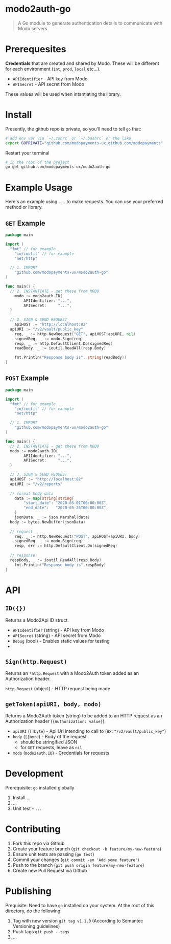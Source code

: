 # modo2auth-go

> A Go module to generate authentication details to communicate with Modo servers

# Prerequesites

**Credentials** that are created and shared by Modo. These will be different for each environment (`int`, `prod`, `local` etc...).

- `APIIdentifier` - API key from Modo
- `APISecret` - API secret from Modo

These values will be used when intantiating the library.

# Install
Presently, the github repo is private, so you'll need to tell `go` that:
```bash
# add env var via `~/.zshrc` or `~/.bashrc` or the like
export GOPRIVATE="github.com/modopayments-ux,github.com/modopayments"
```
Restart your terminal


```bash
# in the root of the project
go get github.com/modopayments-ux/modo2auth-go
```

# Example Usage

Here's an example using `...` to make requests. You can use your preferred method or library.

## `GET` Example

```go
package main

import (
  "fmt" // for example
	"io/ioutil" // for example
	"net/http"

  // 1. IMPORT
	"github.com/modopayments-ux/modo2auth-go"
)

func main() {
  // 2. INSTANTIATE - get these from MODO
	modo := modo2auth.ID{
		APIIdentifier: "...",
		APISecret:     "...",
  }
  
  // 3. SIGN & SEND REQUEST
	apiHOST := "http://localhost:82"
  apiURI := "/v2/vault/public_key"  
	req, _ := http.NewRequest("GET", apiHOST+apiURI, nil)
	signedReq, _ := modo.Sign(req)
	resp, _ := http.DefaultClient.Do(signedReq)
	readBody, _ := ioutil.ReadAll(resp.Body)

	fmt.Println("Response body is", string(readBody))
}

```

## `POST` Example

```go
package main

import (
  "fmt" // for example
	"io/ioutil" // for example
	"net/http"

  // 1. IMPORT
	"github.com/modopayments-ux/modo2auth-go"
)

func main() {
  // 2. INSTANTIATE - get these from MODO
  modo := modo2auth.ID{
		APIIdentifier: "...",
		APISecret:     "...",
  }

  // 3. SIGN & SEND REQUEST
  apiHOST := "http://localhost:82"
  apiURI := "/v2/reports"  
  
  // format body data
	data := map[string]string{
		"start_date": "2020-05-01T00:00:00Z",
		"end_date":   "2020-05-26T00:00:00Z",
	}
	jsonData, _ := json.Marshal(data)
  body := bytes.NewBuffer(jsonData)
  
  // request
	req, _ := http.NewRequest("POST", apiHOST+apiURI, body)
	signedReq, _ := modo.Sign(req)
	resp, err := http.DefaultClient.Do(signedReq)
  
  // response
  respBody, _ := ioutil.ReadAll(resp.Body)
	fmt.Println("Response body is",respBody)
}

```

# API

## `ID({})`

Returns a Modo2Api ID struct.

- `APIIdentifier` (string) - API key from Modo
- `APISecret` (string) - API secret from Modo
- `Debug` (bool) - Enables static values for testing
- 
## `Sign(http.Request)`

Returns an `*http.Request` with a Modo2Auth token added as an Authorization header.

`http.Request` (object) - HTTP request being made

## `getToken(apiURI, body, modo)`

Returns a Modo2Auth token (string) to be added to an HTTP request as an Authorization header (`{Authorization: value}`).

- `apiURI` (`[]byte`) - Api Uri intending to call to (ex: `"/v2/vault/public_key"`)
- `body` (`[]byte`) - Body of the request
  - should be stringified JSON
  - for `GET` requests, leave as `nil`
- `modo` (`modo2auth.ID`) - Credentials for requests

# Development

Prerequisite: `go` installed globally

1. Install ...
2. ...
3. Unit test - `...`

# Contributing
1. Fork this repo via Github
2. Create your feature branch (`git checkout -b feature/my-new-feature`)
3. Ensure unit tests are passing (`go test`)
4. Commit your changes (`git commit -am 'Add some feature'`)
5. Push to the branch (`git push origin feature/my-new-feature`)
6. Create new Pull Request via Github

# Publishing
Prequisite: Need to have `go` installed on your system. At the root of this directory, do the following:

1. Tag with new version `git tag v1.1.0` (According to Semantec Versioning guidelines)
2. Push tags `git push --tags`
3. ...
